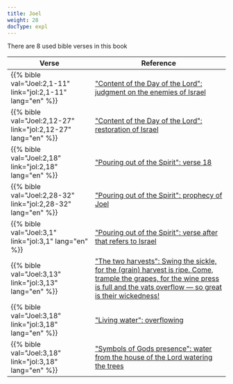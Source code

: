 ```yaml
---
title: Joel
weight: 28
docType: expl
---
```


There are 8 used bible verses in this book

| Verse | Reference |
|-------|-----------|
| {{% bible val="Joel:2,1-11" link="jol:2,1-11" lang="en" %}} | ["Content of the Day of the Lord": judgment on the enemies of Israel](/expl/../expl/background/israel/the-day-of-the-lord#1d83) |
| {{% bible val="Joel:2,12-27" link="jol:2,12-27" lang="en" %}} | ["Content of the Day of the Lord": restoration of Israel](/expl/../expl/background/israel/the-day-of-the-lord#1d83) |
| {{% bible val="Joel:2,18" link="jol:2,18" lang="en" %}} | ["Pouring out of the Spirit": verse 18](/expl/../expl/background/israel/the-church-is-part-of-israel#a1c3) |
| {{% bible val="Joel:2,28-32" link="jol:2,28-32" lang="en" %}} | ["Pouring out of the Spirit": prophecy of Joel](/expl/../expl/background/israel/the-church-is-part-of-israel#a1c3) |
| {{% bible val="Joel:3,1" link="jol:3,1" lang="en" %}} | ["Pouring out of the Spirit": verse after that refers to Israel](/expl/../expl/background/israel/the-church-is-part-of-israel#a1c3) |
| {{% bible val="Joel:3,13" link="jol:3,13" lang="en" %}} | ["The two harvests": Swing the sickle, for the (grain) harvest is ripe. Come, trample the grapes, for the wine press is full and the vats overflow — so great is their wickedness!](/expl/../expl/content/harvest/gods-army-and-the-seven-angels#833c) |
| {{% bible val="Joel:3,18" link="jol:3,18" lang="en" %}} | ["Living water": overflowing](/expl/../expl/content/paradise/the-new-jerusalem#bac3) |
| {{% bible val="Joel:3,18" link="jol:3,18" lang="en" %}} | ["Symbols of Gods presence": water from the house of the Lord watering the trees](/expl/../expl/content/paradise/the-new-jerusalem#38e5) |

